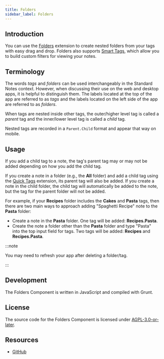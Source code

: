 ```yaml
---
title: Folders
sidebar_label: Folders
---
```


## Introduction

You can use the [Folders](https://standardnotes.org/extensions/folders) extension to create nested folders from your tags with easy drag and drop. Folders also supports [Smart Tags](/usage/tags), which allow you to build custom filters for viewing your notes.

## Terminology

The words *tags* and *folders* can be used interchangeably in the Standard Notes context. However, when discussing their use on the web and desktop apps, it is helpful to distinguish them. The labels located at the top of the app are referred to as *tags* and the labels located on the left side of the app are referred to as *folders*.

When tags are nested inside other tags, the outer/higher level tag is called a *parent* tag and the inner/lower level tag is called a *child* tag.

Nested tags are recorded in a `Parent.Child` format and appear that way on mobile.

## Usage

If you add a child tag to a note, the tag's parent tag may or may not be added depending on how you add the child tag. 

If you create a note in a folder (e.g., the **All** folder) and add a child tag using the [Quick Tags](/usage/quick-tags) extension, its parent tag will also be added. If you create a note in the child folder, the child tag will automatically be added to the note, but the tag for the parent folder will not be added.

For example, if your **Recipes** folder includes the **Cakes** and **Pasta** tags, then there are two main ways to approach adding "Spaghetti Recipe" note to the **Pasta** folder:

- Create a note in the **Pasta** folder. One tag will be added: **Recipes.Pasta**.
- Create the note a folder other than the **Pasta** folder and type "Pasta" into the top input field for tags. Two tags will be added: **Recipes** and **Recipes.Pasta**.

:::note

You may need to refresh your app after deleting a folder/tag.

:::

## Development

The Folders Component is written in JavaScript and compiled with Grunt.

## License

The source code for the Folders Component is licensed under [AGPL-3.0-or-later](https://github.com/standardnotes/folders-component/blob/master/LICENSE).

## Resources

- [GitHub](https://github.com/standardnotes/folders-component)

